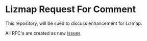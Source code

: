 # Lizmap Request For Comment

This repository, will be sued to discuss enhancement for Lizmap.

All RFC's are created as new [issues](https://github.com/3liz/lizmap-rfc/issues)
